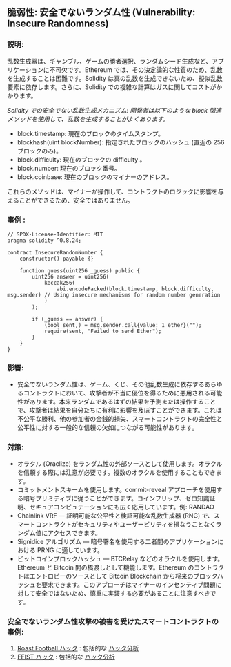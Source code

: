 ## 脆弱性: 安全でないランダム性 (Vulnerability: Insecure Randomness)

### 説明:
乱数生成器は、ギャンブル、ゲームの勝者選択、ランダムシード生成など、アプリケーションに不可欠です。Ethereum では、その決定論的な性質のため、乱数を生成することは困難です。Solidity は真の乱数を生成できないため、擬似乱数要素に依存します。さらに、Solidity での複雑な計算はガスに関してコストがかかります。

*Solidity での安全でない乱数生成メカニズム: 開発者は以下のような block 関連メソッドを使用して、乱数を生成することがよくあります。*
  - block.timestamp: 現在のブロックのタイムスタンプ。
  - blockhash(uint blockNumber): 指定されたブロックのハッシュ (直近の 256 ブロックのみ)。
  - block.difficulty: 現在のブロックの difficulty 。
  - block.number: 現在のブロック番号。
  - block.coinbase: 現在のブロックのマイナーのアドレス。

これらのメソッドは、マイナーが操作して、コントラクトのロジックに影響を与えることができるため、安全ではありません。

### 事例 :
```
// SPDX-License-Identifier: MIT
pragma solidity ^0.8.24;

contract InsecureRandomNumber {
    constructor() payable {}

    function guess(uint256 _guess) public {
        uint256 answer = uint256(
            keccak256(
                abi.encodePacked(block.timestamp, block.difficulty, msg.sender) // Using insecure mechanisms for random number generation
            ) 
        );

        if (_guess == answer) {
            (bool sent,) = msg.sender.call{value: 1 ether}("");
            require(sent, "Failed to send Ether");
        }
    }
}
```
### 影響:
- 安全でないランダム性は、ゲーム、くじ、その他乱数生成に依存するあらゆるコントラクトにおいて、攻撃者が不当に優位を得るために悪用される可能性があります。本来ランダムであるはずの結果を予測または操作することで、攻撃者は結果を自分たちに有利に影響を及ぼすことができます。これは不公平な勝利、他の参加者の金銭的損失、スマートコントラクトの完全性と公平性に対する一般的な信頼の欠如につながる可能性があります。

### 対策:
- オラクル (Oraclize) をランダム性の外部ソースとして使用します。オラクルを信頼する際には注意が必要です。複数のオラクルを使用することもできます。
- コミットメントスキームを使用します。commit-reveal アプローチを使用する暗号プリミティブに従うことができます。コインフリップ、ゼロ知識証明、セキュアコンピュテーションにも広く応用しています。例: RANDAO
- Chainlink VRF — 証明可能な公平性と検証可能な乱数生成器 (RNG) で、スマートコントラクトがセキュリティやユーザービリティを損なうことなくランダム値にアクセスできます。
- Signidice アルゴリズム — 暗号署名を使用する二者間のアプリケーションにおける PRNG に適しています。
- ビットコインブロックハッシュ — BTCRelay などのオラクルを使用します。Ethereum と Bitcoin 間の橋渡しとして機能します。Ethereum のコントラクトはエントロピーのソースとして Bitcoin Blockchain から将来のブロックハッシュを要求できます。このアプローチはマイナーのインセンティブ問題に対して安全ではないため、慎重に実装する必要があることに注意すべきです。

### 安全でないランダム性攻撃の被害を受けたスマートコントラクトの事例:
1. [Roast Football ハック](https://bscscan.com/address/0x26f1457f067bf26881f311833391b52ca871a4b5#code) : 包括的な [ハック分析](https://blog.solidityscan.com/roast-football-hack-analysis-e9316170c443)
2. [FFIST ハック](https://bscscan.com/address/0x80121da952a74c06adc1d7f85a237089b57af347#code) : 包括的な [ハック分析](https://blog.solidityscan.com/ffist-hack-analysis-9cb695c0fad9)
